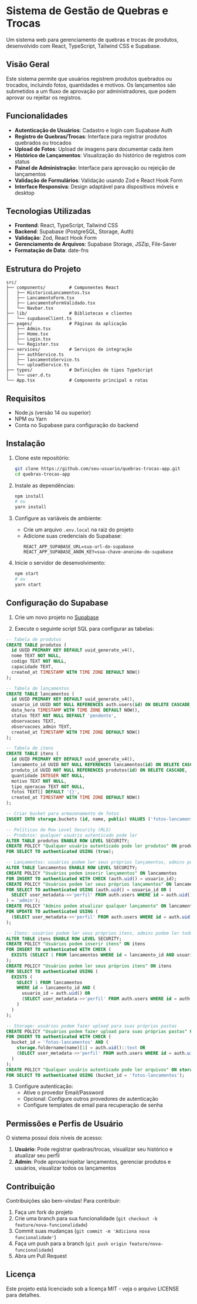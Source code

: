 # Sistema de Gestão de Quebras e Trocas

Um sistema web para gerenciamento de quebras e trocas de produtos, desenvolvido com React, TypeScript, Tailwind CSS e Supabase.

## Visão Geral

Este sistema permite que usuários registrem produtos quebrados ou trocados, incluindo fotos, quantidades e motivos. Os lançamentos são submetidos a um fluxo de aprovação por administradores, que podem aprovar ou rejeitar os registros.

## Funcionalidades

- **Autenticação de Usuários**: Cadastro e login com Supabase Auth
- **Registro de Quebras/Trocas**: Interface para registrar produtos quebrados ou trocados
- **Upload de Fotos**: Upload de imagens para documentar cada item
- **Histórico de Lançamentos**: Visualização do histórico de registros com status
- **Painel de Administração**: Interface para aprovação ou rejeição de lançamentos
- **Validação de Formulários**: Validação usando Zod e React Hook Form
- **Interface Responsiva**: Design adaptável para dispositivos móveis e desktop

## Tecnologias Utilizadas

- **Frontend**: React, TypeScript, Tailwind CSS
- **Backend**: Supabase (PostgreSQL, Storage, Auth)
- **Validação**: Zod, React Hook Form
- **Gerenciamento de Arquivos**: Supabase Storage, JSZip, File-Saver
- **Formatação de Data**: date-fns

## Estrutura do Projeto

```
src/
├── components/         # Componentes React
│   ├── HistoricoLancamentos.tsx
│   ├── LancamentoForm.tsx
│   ├── LancamentoFormValidado.tsx
│   └── Navbar.tsx
├── lib/                # Bibliotecas e clientes
│   └── supabaseClient.ts
├── pages/              # Páginas da aplicação
│   ├── Admin.tsx
│   ├── Home.tsx
│   ├── Login.tsx
│   └── Register.tsx
├── services/           # Serviços de integração
│   ├── authService.ts
│   ├── lancamentoService.ts
│   └── uploadService.ts
├── types/              # Definições de tipos TypeScript
│   └── user.d.ts
└── App.tsx             # Componente principal e rotas
```

## Requisitos

- Node.js (versão 14 ou superior)
- NPM ou Yarn
- Conta no Supabase para configuração do backend

## Instalação

1. Clone este repositório:
   ```bash
   git clone https://github.com/seu-usuario/quebras-trocas-app.git
   cd quebras-trocas-app
   ```

2. Instale as dependências:
   ```bash
   npm install
   # ou
   yarn install
   ```

3. Configure as variáveis de ambiente:
   - Crie um arquivo `.env.local` na raiz do projeto
   - Adicione suas credenciais do Supabase:
     ```
     REACT_APP_SUPABASE_URL=sua-url-do-supabase
     REACT_APP_SUPABASE_ANON_KEY=sua-chave-anonima-do-supabase
     ```

4. Inicie o servidor de desenvolvimento:
   ```bash
   npm start
   # ou
   yarn start
   ```

## Configuração do Supabase

1. Crie um novo projeto no [Supabase](https://supabase.com)

2. Execute o seguinte script SQL para configurar as tabelas:

```sql
-- Tabela de produtos
CREATE TABLE produtos (
  id UUID PRIMARY KEY DEFAULT uuid_generate_v4(),
  nome TEXT NOT NULL,
  codigo TEXT NOT NULL,
  capacidade TEXT,
  created_at TIMESTAMP WITH TIME ZONE DEFAULT NOW()
);

-- Tabela de lançamentos
CREATE TABLE lancamentos (
  id UUID PRIMARY KEY DEFAULT uuid_generate_v4(),
  usuario_id UUID NOT NULL REFERENCES auth.users(id) ON DELETE CASCADE,
  data_hora TIMESTAMP WITH TIME ZONE DEFAULT NOW(),
  status TEXT NOT NULL DEFAULT 'pendente',
  observacoes TEXT,
  observacoes_admin TEXT,
  created_at TIMESTAMP WITH TIME ZONE DEFAULT NOW()
);

-- Tabela de itens
CREATE TABLE itens (
  id UUID PRIMARY KEY DEFAULT uuid_generate_v4(),
  lancamento_id UUID NOT NULL REFERENCES lancamentos(id) ON DELETE CASCADE,
  produto_id UUID NOT NULL REFERENCES produtos(id) ON DELETE CASCADE,
  quantidade INTEGER NOT NULL,
  motivo TEXT NOT NULL,
  tipo_operacao TEXT NOT NULL,
  fotos TEXT[] DEFAULT '{}',
  created_at TIMESTAMP WITH TIME ZONE DEFAULT NOW()
);

-- Criar bucket para armazenamento de fotos
INSERT INTO storage.buckets (id, name, public) VALUES ('fotos-lancamentos', 'fotos-lancamentos', true);

-- Políticas de Row Level Security (RLS)
-- Produtos: qualquer usuário autenticado pode ler
ALTER TABLE produtos ENABLE ROW LEVEL SECURITY;
CREATE POLICY "Qualquer usuário autenticado pode ler produtos" ON produtos
FOR SELECT TO authenticated USING (true);

-- Lançamentos: usuários podem ler seus próprios lançamentos, admins podem ler todos
ALTER TABLE lancamentos ENABLE ROW LEVEL SECURITY;
CREATE POLICY "Usuários podem inserir lançamentos" ON lancamentos
FOR INSERT TO authenticated WITH CHECK (auth.uid() = usuario_id);
CREATE POLICY "Usuários podem ler seus próprios lançamentos" ON lancamentos
FOR SELECT TO authenticated USING (auth.uid() = usuario_id OR (
  SELECT user_metadata->>'perfil' FROM auth.users WHERE id = auth.uid()
) = 'admin');
CREATE POLICY "Admins podem atualizar qualquer lançamento" ON lancamentos
FOR UPDATE TO authenticated USING (
  (SELECT user_metadata->>'perfil' FROM auth.users WHERE id = auth.uid()) = 'admin'
);

-- Itens: usuários podem ler seus próprios itens, admins podem ler todos
ALTER TABLE itens ENABLE ROW LEVEL SECURITY;
CREATE POLICY "Usuários podem inserir itens" ON itens
FOR INSERT TO authenticated WITH CHECK (
  EXISTS (SELECT 1 FROM lancamentos WHERE id = lancamento_id AND usuario_id = auth.uid())
);
CREATE POLICY "Usuários podem ler seus próprios itens" ON itens
FOR SELECT TO authenticated USING (
  EXISTS (
    SELECT 1 FROM lancamentos 
    WHERE id = lancamento_id AND (
      usuario_id = auth.uid() OR
      (SELECT user_metadata->>'perfil' FROM auth.users WHERE id = auth.uid()) = 'admin'
    )
  )
);

-- Storage: usuários podem fazer upload para suas próprias pastas
CREATE POLICY "Usuários podem fazer upload para suas próprias pastas" ON storage.objects
FOR INSERT TO authenticated WITH CHECK (
  bucket_id = 'fotos-lancamentos' AND (
    storage.foldername(name)[1] = auth.uid()::text OR
    (SELECT user_metadata->>'perfil' FROM auth.users WHERE id = auth.uid()) = 'admin'
  )
);
CREATE POLICY "Qualquer usuário autenticado pode ler arquivos" ON storage.objects
FOR SELECT TO authenticated USING (bucket_id = 'fotos-lancamentos');
```

3. Configure autenticação:
   - Ative o provedor Email/Password
   - Opcional: Configure outros provedores de autenticação
   - Configure templates de email para recuperação de senha

## Permissões e Perfis de Usuário

O sistema possui dois níveis de acesso:

1. **Usuário**: Pode registrar quebras/trocas, visualizar seu histórico e atualizar seu perfil
2. **Admin**: Pode aprovar/rejeitar lançamentos, gerenciar produtos e usuários, visualizar todos os lançamentos

## Contribuição

Contribuições são bem-vindas! Para contribuir:

1. Faça um fork do projeto
2. Crie uma branch para sua funcionalidade (`git checkout -b feature/nova-funcionalidade`)
3. Commit suas mudanças (`git commit -m 'Adiciona nova funcionalidade'`)
4. Faça um push para a branch (`git push origin feature/nova-funcionalidade`)
5. Abra um Pull Request

## Licença

Este projeto está licenciado sob a licença MIT - veja o arquivo LICENSE para detalhes.
